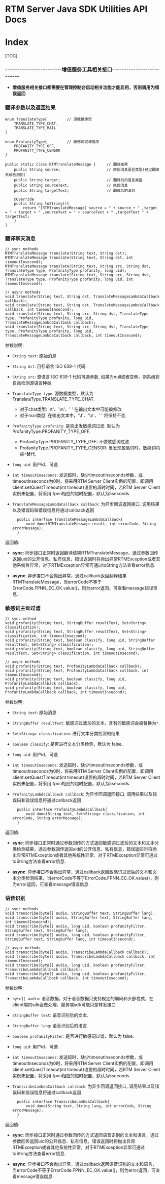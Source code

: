 # RTM Server Java SDK Utilities API Docs

# Index

[TOC]

### ------------------------增值服务工具相关接口--------------------------

* **增值服务相关接口都需要在管理控制台启动相关功能才能启用，否则调用为错误返回**

### 翻译参数以及返回结果

    enum TranslateType{         // 源数据类型
        TRANSLATE_TYPE_CHAT,
        TRANSLATE_TYPE_MAIL
    }
        
    enum ProfanityType{         // 敏感词过滤选项
        PROFANITY_TYPE_OFF,
        PROFANITY_TYPE_CENSOR
    }
    
    public static class RTMTranslateMessage {     // 翻译结果
        public String source;                     // 原始消息语言类型(经过翻译系统检测的)
        public String target;                     // 翻译后的语言类型
        public String sourceText;                 // 原始消息
        public String targetText;                 // 翻译后的消息

        @Override
        public String toString(){
            return "[RTMTranslateMessage] source = " + source + " ,target = " + target + " ,sourceText = " + sourceText + " ,targetText " + targetText;
        }
    }
        
### 翻译聊天消息

    // sync methods
    RTMTranslateMessage translate(String text, String dst);
    RTMTranslateMessage translate(String text, String dst, int timeoutInsecond);
    RTMTranslateMessage translate(String text, String src, String dst, TranslateType type, ProfanityType profanity, long uid);
    RTMTranslateMessage translate(String text, String src, String dst, TranslateType type, ProfanityType profanity, long uid, int timeoutInsecond);
    
    // async methods
    void translate(String text, String dst, TranslateMessageLambdaCallback callback);
    void translate(String text, String dst, TranslateMessageLambdaCallback callback, int timeoutInsecond);
    void translate(String text, String src, String dst, TranslateType type, ProfanityType profanity, long uid, TranslateMessageLambdaCallback callback);
    void translate(String text, String src, String dst, TranslateType type, ProfanityType profanity, long uid, TranslateMessageLambdaCallback callback, int timeoutInsecond);
    
参数说明:  

* `String text`: 原始消息

* `String dst`: 目标语言 ISO 639-1 代码.

* `String src`: 源语言 ISO 639-1 代码可选参数. 如果为null或者空串，则系统将自动检测源语言种类.

* `TranslateType type`: 源数据类型，默认为TranslateType.TRANSLATE_TYPE_CHAT.   
    - 对于chat类型: '\t'、'\n'、' ' 在输出文本中可能被修改
    - 对于mail类型: 在输出文本中，'\t'、'\n'、' ' 将保持不变.

* `ProfanityType profanity`: 是否出发敏感词过滤. 默认为ProfanityType.PROFANITY_TYPE_OFF.    
    - ProfanityType.PROFANITY_TYPE_OFF: 不做敏感词过滤.
    - ProfanityType.PROFANITY_TYPE_CENSOR: 当发现敏感词时，敏感词将被`*`替代.
    
* `long uid`: 用户id，可选    
  
* `int timeoutInseconds`: 发送超时，缺少timeoutInseconds参数，或timeoutInseconds为0时，将采用RTM Server Client实例的配置，即调用   
  client.setQuestTimeout(int timeout)设置的超时时间，若RTM Server Client实例未配置，将采用 fpnn相应的超时配置，默认为5seconds.
  
* `TranslateMessageLambdaCallback callback`: 为异步回调返回接口, 调用结果以及错误码和错误信息将通过callback返回
          
        public interface TranslateMessageLambdaCallback{
            void done(RTMTranslateMessage result, int errorCode, String errorMessage);
        }
  
返回值:       
  
* **sync**: 同步接口正常时返回翻译结果RTMTranslateMessage，通过参数回传返回uid的公开信息、私有信息，错误返回时将抛出异常RTMException或者其他系统性异常，对于RTMException异常可通过toString方法查看error信息.
  
* **async**: 异步接口不会抛出异常，通过callback返回翻译结果RTMTranslateMessage，当errorCode不等于ErrorCode.FPNN_EC_OK.value()，则为error返回，可查看message错误信息.  

### 敏感词主动过滤

    // sync method
    void profanity(String text, StringBuffer resultText, Set<String> classification);
    void profanity(String text, StringBuffer resultText, Set<String> classification, int timeoutInsecond);
    void profanity(String text, boolean classify, long uid, StringBuffer resultText, Set<String> classification);
    void profanity(String text, boolean classify, long uid, StringBuffer resultText, Set<String> classification, int timeoutInsecond);
    
    // async methods
    void profanity(String text, ProfanityLambdaCallback callback);
    void profanity(String text, ProfanityLambdaCallback callback, int timeoutInsecond);
    void profanity(String text, boolean classify, long uid, ProfanityLambdaCallback callback);
    void profanity(String text, boolean classify, long uid, ProfanityLambdaCallback callback, int timeoutInsecond);
    
参数说明:  

* `String text`: 原始消息

* `StringBuffer resultText`: 敏感词过滤后的文本，含有的敏感词会被替换为`*`.

* `Set<String> classification`: 进行文本分类检测的结果

* `boolean classify`: 是否进行文本分类检测，默认为 false.
    
* `long uid`: 用户id，可选    
  
* `int timeoutInseconds`: 发送超时，缺少timeoutInseconds参数，或timeoutInseconds为0时，将采用RTM Server Client实例的配置，即调用   
  client.setQuestTimeout(int timeout)设置的超时时间，若RTM Server Client实例未配置，将采用 fpnn相应的超时配置，默认为5seconds.
  
* `ProfanityLambdaCallback callback`: 为异步回调返回接口, 调用结果以及错误码和错误信息将通过callback返回
          
        public interface ProfanityLambdaCallback{
            void done(String text, Set<String> classification, int errorCode, String errorMessage);
        }
  
返回值:       
  
* **sync**: 同步接口正常时通过参数回传的方式返回敏感词过滤后的文本和文本分类检测结果，通过参数回传返回uid的公开信息、私有信息，错误返回时将抛出异常RTMException或者其他系统性异常，对于RTMException异常可通过toString方法查看error信息.
  
* **async**: 异步接口不会抛出异常，通过callback返回敏感词过滤后的文本和文本分类检测结果，当errorCode不等于ErrorCode.FPNN_EC_OK.value()，则为error返回，可查看message错误信息.   

### 语音识别 

    // sync methods
    void transcribe(byte[] audio, StringBuffer text, StringBuffer lang);
    void transcribe(byte[] audio, StringBuffer text, StringBuffer lang, int timeoutInsecond);
    void transcribe(byte[] audio, long uid, boolean profanityFilter, StringBuffer text, StringBuffer lang);
    void transcribe(byte[] audio, long uid, boolean profanityFilter, StringBuffer text, StringBuffer lang, int timeoutInsecond);
    
    // async methods
    void transcribe(byte[] audio, TranscribeLambdaCallback callback);
    void transcribe(byte[] audio, TranscribeLambdaCallback callback, int timeoutInsecond);
    void transcribe(byte[] audio, long uid, boolean profanityFilter, TranscribeLambdaCallback callback);
    void transcribe(byte[] audio, long uid, boolean profanityFilter, TranscribeLambdaCallback callback, int timeoutInsecond);
    
参数说明:  

* `byte[] audio`: 语音数据，对于语音数据只支持规定的编码和头部格式，在client端的sdk会做处理，服务端sdk可能只是转发接口

* `StringBuffer text`: 语音识别后的文本.

* `StringBuffer lang`: 语音识别后的语言.

* `boolean profanityFilter`: 是否进行敏感词过滤，默认为 false.
    
* `long uid`: 用户id，可选    
  
* `int timeoutInseconds`: 发送超时，缺少timeoutInseconds参数，或timeoutInseconds为0时，将采用RTM Server Client实例的配置，即调用   
  client.setQuestTimeout(int timeout)设置的超时时间，若RTM Server Client实例未配置，将采用 fpnn相应的超时配置，默认为5seconds.
  
* `TranscribeLambdaCallback callback`: 为异步回调返回接口, 调用结果以及错误码和错误信息将通过callback返回
          
        public interface TranscribeLambdaCallback{
            void done(String text, String lang, int errorCode, String errorMessage);
        }
  
返回值:       
  
* **sync**: 同步接口正常时通过参数回传的方式返回语音识别的文本和语言，通过参数回传返回uid的公开信息、私有信息，错误返回时将抛出异常RTMException或者其他系统性异常，对于RTMException异常可通过toString方法查看error信息.
  
* **async**: 异步接口不会抛出异常，通过callback返回语音识别的文本和语言，当errorCode不等于ErrorCode.FPNN_EC_OK.value()，则为error返回，可查看message错误信息.    
 